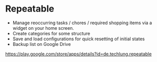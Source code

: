 # Repeatable

- Manage reoccurring tasks / chores / required shopping items via a widget on your home screen.
- Create categories for some structure
- Save and load configurations for quick resetting of initial states 
- Backup list on Google Drive

https://play.google.com/store/apps/details?id=de.techlung.repeatable
